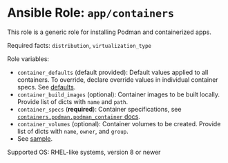# Ansible Role: `app/containers`

This role is a generic role for installing Podman and containerized apps.

Required facts: `distribution`, `virtualization_type`

Role variables:

- `container_defaults` (default provided): Default values applied to all containers. To override, declare override values in individual container specs. See [defaults](defaults/main.yml).
- `container_build_images` (optional): Container images to be built locally. Provide list of dicts with `name` and `path`.
- `container_specs` (**required**): Container specifications, see [`containers.podman.podman_container` docs](https://docs.ansible.com/ansible/latest/collections/containers/podman/podman_container_module.html#parameters).
- `container_volumes` (optional): Container volumes to be created. Provide list of dicts with `name`, `owner`, and `group`.
- See [sample](vars/sample.yml).

Supported OS: RHEL-like systems, version 8 or newer
